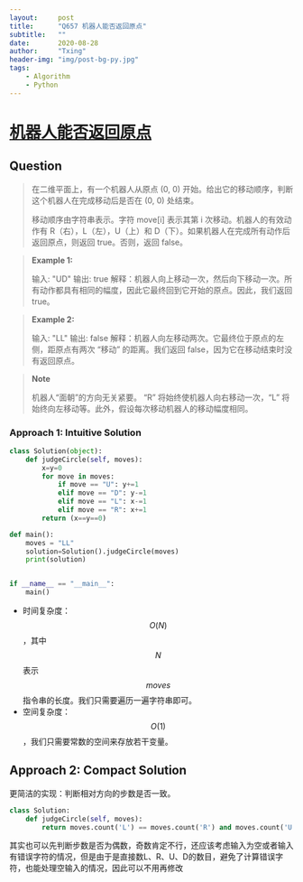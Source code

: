 ```yaml
---
layout:     post
title:      "Q657 机器人能否返回原点"
subtitle:   ""
date:       2020-08-28
author:     "Txing"
header-img: "img/post-bg-py.jpg"
tags:
    - Algorithm
    - Python
---
```


# [机器人能否返回原点](<https://leetcode-cn.com/problems/robot-return-to-origin/>)

## Question

> 在二维平面上，有一个机器人从原点 (0, 0) 开始。给出它的移动顺序，判断这个机器人在完成移动后是否在 (0, 0) 处结束。
>
> 移动顺序由字符串表示。字符 move[i] 表示其第 i 次移动。机器人的有效动作有 R（右），L（左），U（上）和 D（下）。如果机器人在完成所有动作后返回原点，则返回 true。否则，返回 false。
>

> **Example 1:**
>
> 输入: "UD"
> 输出: true
> 解释：机器人向上移动一次，然后向下移动一次。所有动作都具有相同的幅度，因此它最终回到它开始的原点。因此，我们返回 true。

> **Example 2:**
>
> 输入: "LL"
> 输出: false
> 解释：机器人向左移动两次。它最终位于原点的左侧，距原点有两次 “移动” 的距离。我们返回 false，因为它在移动结束时没有返回原点。

>**Note**
>
>机器人“面朝”的方向无关紧要。 “R” 将始终使机器人向右移动一次，“L” 将始终向左移动等。此外，假设每次移动机器人的移动幅度相同。



### Approach 1: Intuitive Solution

```python
class Solution(object):
    def judgeCircle(self, moves):
        x=y=0
        for move in moves:
            if move == "U": y+=1
            elif move == "D": y-=1
            elif move == "L": x-=1
            elif move == "R": x+=1
        return (x==y==0)

def main():
    moves = "LL"
    solution=Solution().judgeCircle(moves)
    print(solution)


if __name__ == "__main__":
    main()
```

- 时间复杂度： $$O(N)$$，其中 $$N$$ 表示 $$moves$$ 指令串的长度。我们只需要遍历一遍字符串即可。
- 空间复杂度： $$O(1)$$，我们只需要常数的空间来存放若干变量。

## Approach 2: Compact Solution

更简洁的实现：判断相对方向的步数是否一致。

```python
class Solution:
    def judgeCircle(self, moves):
        return moves.count('L') == moves.count('R') and moves.count('U') == moves.count('D')
```
其实也可以先判断步数是否为偶数，奇数肯定不行，还应该考虑输入为空或者输入有错误字符的情况，但是由于是直接数L、R、U、D的数目，避免了计算错误字符，也能处理空输入的情况，因此可以不用再修改
